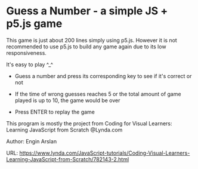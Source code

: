 # Guess a Number - a simple JS + p5.js game

This game is just about 200 lines simply using p5.js. However it is not recommended to use p5.js to build any game again due to its low responsiveness.

It's easy to play ^_^

- Guess a number and press its corresponding key to see if it's correct or not

- If the time of wrong guesses reaches 5 or the total amount of game played is up to 10, the game would be over

- Press ENTER to replay the game

This program is mostly the project from Coding for Visual Learners: Learning JavaScript from Scratch @Lynda.com

Author: Engin Arslan

URL: https://www.lynda.com/JavaScript-tutorials/Coding-Visual-Learners-Learning-JavaScript-from-Scratch/782143-2.html
